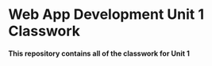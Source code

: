 # Web App Development Unit 1 Classwork
#### This repository contains all of the classwork for Unit 1
